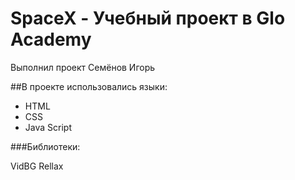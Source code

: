 # SpaceX - Учебный проект в Glo Academy
Выполнил проект Семёнов Игорь

##В проекте использовались языки:
- HTML
- CSS
- Java Script

###Библиотеки:

VidBG
Rellax
